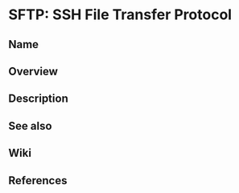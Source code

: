 # SFTP: SSH File Transfer Protocol

## Name

## Overview

## Description

## See also

## Wiki

## References
